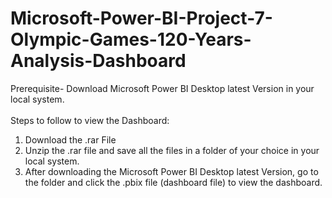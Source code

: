 # Microsoft-Power-BI-Project-7-Olympic-Games-120-Years-Analysis-Dashboard

Prerequisite- Download Microsoft Power BI Desktop latest Version in your local system.                                                                                                                                                                                                                                                                                 
</br>
Steps to follow to view the Dashboard:
1) Download the .rar File
2) Unzip the .rar file and save all the files in a folder of your choice in your local system.
3) After downloading the Microsoft Power BI Desktop latest Version, go to the folder and click the .pbix file (dashboard file) to view the dashboard.
